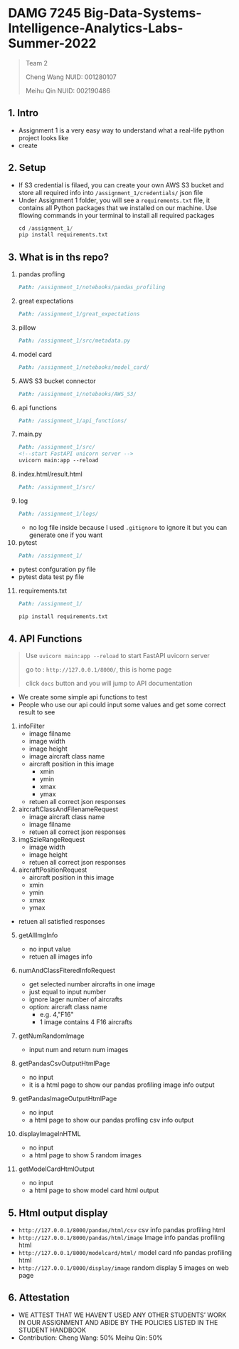 # DAMG 7245 Big-Data-Systems-Intelligence-Analytics-Labs-Summer-2022

> Team 2
> 
> Cheng Wang NUID: 001280107
> 
> Meihu Qin NUID: 002190486

## 1. Intro

- Assignment 1 is a very easy way to understand what a real-life python project looks like
- create

## 2. Setup

- If S3 credential is filaed, you can create your own AWS S3 bucket and store all required info into `/assignment_1/credentials/` json file
- Under Assignment 1 folder, you will see a `requirements.txt` file, it contains all Python packages that we installed on our machine.  Use fllowing commands in your terminal to install all required packages
  ```python
  cd /assignment_1/
  pip install requirements.txt
  ```

## 3. What is in ths repo?

1. pandas profling
   ```markdown
   Path: /assignment_1/notebooks/pandas_profiling
   ```
2. great expectations
   ```markdown
   Path: /assignment_1/great_expectations
   ```
3. pillow
   ```markdown
   Path: /assignment_1/src/metadata.py
   ```
4. model card
   ```markdown
   Path: /assignment_1/notebooks/model_card/
   ```
5. AWS S3 bucket connector
   ```markdown
   Path: /assignment_1/notebooks/AWS_S3/
   ```
6. api functions
   ```markdown
   Path: /assignment_1/api_functions/
   ```
7. main.py
   ```markdown
   Path: /assignment_1/src/
   <!--start FastAPI unicorn server -->
   uvicorn main:app --reload 
   ```
8. index.html/result.html
   ```markdown
   Path: /assignment_1/src/
   ```
9. log
   ```markdown
   Path: /assignment_1/logs/
   ```
   - no log file inside because I used `.gitignore` to ignore it but you can generate one if you want
10. pytest
    ```markdown
    Path: /assignment_1/
    ```

- pytest confguration py file
- pytest data test py file

11. requirements.txt
    ```markdown
    Path: /assignment_1/
    
    pip install requirements.txt 
    ```

## 4. API Functions

> Use `uvicorn main:app --reload` to start FastAPI uvicorn server
> 
> go to : `http://127.0.0.1/8000/`, this is home page
> 
> click `docs` button and you will jump to API documentation

- We create some simple api functions to test
- People who use our api could input some values and get some correct result to see

1. infoFilter
   - image filname
   - image width
   - image height
   - image aircraft class name
   - aircraft position in this image
     - xmin
     - ymin
     - xmax
     - ymax
   - retuen all correct json responses
2. aircraftClassAndFilenameRequest
   - image aircraft class name
   - image filname
   - retuen all correct json responses
3. imgSzieRangeRequest
   - image width
   - image height
   - retuen all correct json responses
4. aircraftPositionRequest
   - aircraft position in this image
   - xmin
   - ymin
   - xmax
   - ymax

- retuen all satisfied responses

5. getAllImgInfo
   - no input value
   - retuen all images info
6. numAndClassFiteredInfoRequest
   - get selected number aircrafts in one image
   - just equal to input number
   - ignore lager number of aircrafts
   - option: aircraft class name
     - e.g. 4,"F16"
     - 1 image contains 4 F16 aircrafts
7. getNumRandomImage
   - input num and return num images

8. getPandasCsvOutputHtmlPage
   - no input
   - it is a html page to show our pandas profiling image info output

9. getPandasImageOutputHtmlPage
   - no input
   - a html page to show our pandas profling csv info output

10. displayImageInHTML
    - no input
    - a html page to show 5 random images

11. getModelCardHtmlOutput
    - no input
    - a html page to show model card html output

## 5. Html output display

- `http://127.0.0.1/8000/pandas/html/csv` csv info pandas profiling html
- `http://127.0.0.1/8000/pandas/html/image` Image info pandas profiling html
- `http://127.0.0.1/8000/modelcard/html/` model card nfo pandas profiling html
- `http://127.0.0.1/8000/display/image` random display 5 images on web page

## 6. Attestation 
- WE ATTEST THAT WE HAVEN’T USED ANY OTHER STUDENTS’ WORK IN OUR ASSIGNMENT AND ABIDE BY THE POLICIES LISTED IN THE STUDENT HANDBOOK
- Contribution: Cheng Wang: 50% Meihu Qin: 50%